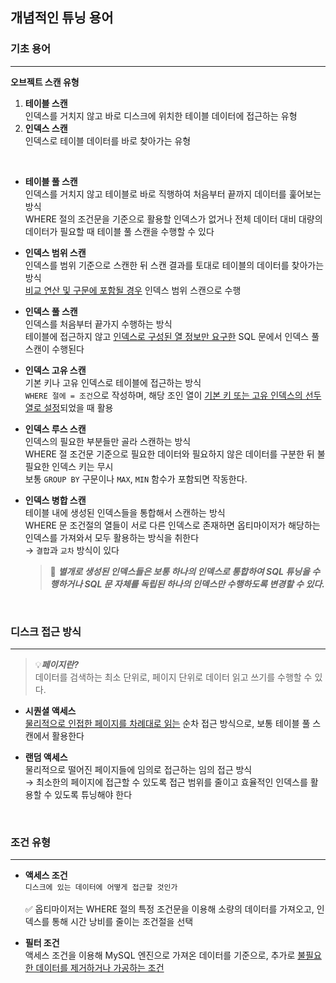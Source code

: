 ## 개념적인 튜닝 용어
### 기초 용어
---
**오브젝트 스캔 유형** <br>
1. **테이블 스캔** <br> 
    인덱스를 거치지 않고 바로 디스크에 위치한 테이블 데이터에 접근하는 유형
2. **인덱스 스캔** <br>
    인덱스로 테이블 데이터를 바로 찾아가는 유형

<br>

- **테이블 풀 스캔**<br>
    인덱스를 거치지 않고 테이블로 바로 직행하여 처음부터 끝까지 데이터를 훑어보는 방식 <br>
    WHERE 절의 조건문을 기준으로 활용할 인덱스가 없거나 전체 데이터 대비 대량의 데이터가 필요할 때 테이블 풀 스캔을 수행할 수 있다 <br>

- **인덱스 범위 스캔** <br>
    인덱스를 범위 기준으로 스캔한 뒤 스캔 결과를 토대로 테이블의 데이터를 찾아가는 방식 <br>
    <u>비교 연산 및 구문에 포함될 경우</u> 인덱스 범위 스캔으로 수행 <br>

- **인덱스 풀 스캔** <br>
    인덱스를 처음부터 끝가지 수행하는 방식 <br>
    테이블에 접근하지 않고 <u>인덱스로 구성된 열 정보만 요구한</u> SQL 문에서 인덱스 풀 스캔이 수행된다 <br>

- **인덱스 고유 스캔** <br>
    기본 키나 고유 인덱스로 테이블에 접근하는 방식 <br>
    ```WHERE 절에 = 조건```으로 작성하며, 해당 조인 열이 <u>기본 키 또는 고유 인덱스의 선두 열로 설정</u>되었을 때 활용 <br>

- **인덱스 루스 스캔** <br>
    인덱스의 필요한 부분들만 골라 스캔하는 방식 <br>
    WHERE 절 조건문 기준으로 필요한 데이터와 필요하지 않은 데이터를 구분한 뒤 불필요한 인덱스 키는 무시 <br>
    보통 ```GROUP BY``` 구문이나 ```MAX```, ```MIN``` 함수가 포함되면 작동한다. <br>
- **인덱스 병합 스캔** <br>
    테이블 내에 생성된 인덱스들을 통합해서 스캔하는 방식 <br>
    WHERE 문 조건절의 열들이 서로 다른 인덱스로 존재하면 옵티마이저가 해당하는 인덱스를 가져와서 모두 활용하는 방식을 취한다 <br>
    → ```결합```과 ```교차``` 방식이 있다 <br>
    > 📢 ***별개로 생성된 인덱스들은 보통 하나의 인덱스로 통합하여 SQL 튜닝을 수행하거나 SQL 문 자체를 독립된 하나의 인덱스만 수행하도록 변경할 수 있다.*** 

<br>

### 디스크 접근 방식
---
> 💡***페이지란?*** <br>
데이터를 검색하는 최소 단위로, 페이지 단위로 데이터 읽고 쓰기를 수행할 수 있다.

- **시퀀셜 액세스** <br>
<u>물리적으로 인접한 페이지를 차례대로 읽는</u> 순차 접근 방식으로, 보통 테이블 풀 스캔에서 활용한다 <br>

- **랜덤 액세스** <br>
물리적으로 떨어진 페이지들에 임의로 접근하는 임의 접근 방식 <br>
→ 최소한의 페이지에 접근할 수 있도록 접근 범위를 줄이고 효율적인 인덱스를 활용할 수 있도록 튜닝해야 한다 <br>

<br>

### 조건 유형
---
- **액세스 조건** <br>
```디스크에 있는 데이터에 어떻게 접근할 것인가``` <br><br>
✅ 옵티마이저는 WHERE 절의 특정 조건문을 이용해 소량의 데이터를 가져오고, 인덱스를 통해 시간 낭비를 줄이는 조건절을 선택 <br>

- **필터 조건** <br>
액세스 조건을 이용해 MySQL 엔진으로 가져온 데이터를 기준으로, 추가로 <u>불필요한 데이터를 제거하거나 가공하는 조건</u> <br>

